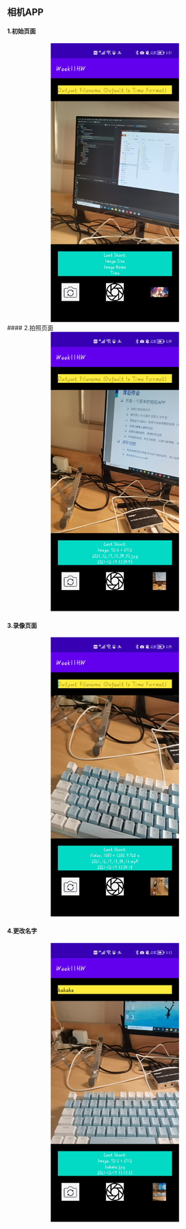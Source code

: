 ## 相机APP

#### 1.初始页面

<center class="half">
    <img src="./img4md/1.jpg" width="300"/>
</center>
#### 2.拍照页面

<center class="half">
    <img src="./img4md/2.jpg" width="300"/>
</center>



#### 3.录像页面

<center class="half">
    <img src="./img4md/3.jpg" width="300"/>
</center>

#### 4.更改名字

<center class="half">
    <img src="./img4md/4.jpg" width="300"/>
</center>

